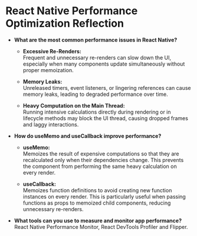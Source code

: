 # React Native Performance Optimization Reflection

- **What are the most common performance issues in React Native?**

  - **Excessive Re-Renders:**  
    Frequent and unnecessary re-renders can slow down the UI, especially when many components update simultaneously without proper memoization.

  - **Memory Leaks:**  
    Unreleased timers, event listeners, or lingering references can cause memory leaks, leading to degraded performance over time.

  - **Heavy Computation on the Main Thread:**  
    Running intensive calculations directly during rendering or in lifecycle methods may block the UI thread, causing dropped frames and laggy interactions.

- **How do useMemo and useCallback improve performance?**

  - **useMemo:**  
    Memoizes the result of expensive computations so that they are recalculated only when their dependencies change. This prevents the component from performing the same heavy calculation on every render.

  - **useCallback:**  
    Memoizes function definitions to avoid creating new function instances on every render. This is particularly useful when passing functions as props to memoized child components, reducing unnecessary re-renders.

- **What tools can you use to measure and monitor app performance?**
  React Native Performance Monitor, React DevTools Profiler and Flipper.
